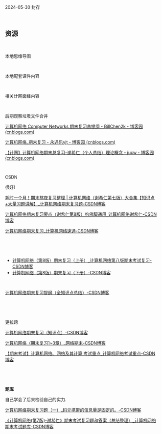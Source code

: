 2024-05-30 封存

‍

## 资源

‍

本地思维导图

‍

本地配套课件内容

‍

相关计网面经内容

‍

后期观察垃圾文件合并

[计算机网络 Computer Networks 期末复习总提纲 - BillChen2k - 博客园 (cnblogs.com)    ](https://www.cnblogs.com/BillChen2k/p/12533978.html)

[计算机网络_期末复习 - 永遇乐yjt - 博客园 (cnblogs.com)](https://www.cnblogs.com/yyjjtt/p/11251917.html#%E4%BB%A5%E5%A4%AA%E7%BD%91ethernet)

[【计网】计算机网络期末总复习-谢希仁（个人总结）理论概念 - jucw - 博客园 (cnblogs.com)    ](https://www.cnblogs.com/Jucw/p/16216575.html#__406)

‍

CSDN

很好!

[耗时一个月！期末熬夜复习整理 | 计算机网络（谢希仁第七版）大合集【知识点+大量习题讲解】_计算机网络期末复习题-CSDN博客](https://blog.csdn.net/weixin_45304503/article/details/118198597)

[计算机网络期末复习要点（谢希仁第8版）抱佛脚通用_计算机网络谢希仁-CSDN博客](https://blog.csdn.net/weixin_46019681/article/details/125129561?ops_request_misc=%257B%2522request%255Fid%2522%253A%2522171629473916777224491552%2522%252C%2522scm%2522%253A%252220140713.130102334..%2522%257D&request_id=171629473916777224491552&biz_id=0&utm_medium=distribute.pc_search_result.none-task-blog-2~all~top_positive~default-1-125129561-null-null.142^v100^pc_search_result_base2&utm_term=%E8%AE%A1%E7%AE%97%E6%9C%BA%E7%BD%91%E7%BB%9C%E6%9C%9F%E6%9C%AB&spm=1018.2226.3001.4187)

[计算机网络期末复习_计算机网络速通-CSDN博客](https://blog.csdn.net/newbie_______/article/details/128205490?ops_request_misc=%257B%2522request%255Fid%2522%253A%2522171629473916777224491552%2522%252C%2522scm%2522%253A%252220140713.130102334..%2522%257D&request_id=171629473916777224491552&biz_id=0&utm_medium=distribute.pc_search_result.none-task-blog-2~all~sobaiduend~default-2-128205490-null-null.142^v100^pc_search_result_base2&utm_term=%E8%AE%A1%E7%AE%97%E6%9C%BA%E7%BD%91%E7%BB%9C%E6%9C%9F%E6%9C%AB&spm=1018.2226.3001.4187)

‍

‍

* [计算机网络（第8版）期末复习（上册）_计算机网络第八版期末考试复习-CSDN博客](https://blog.csdn.net/qq_57410330/article/details/131178143?ops_request_misc=&request_id=&biz_id=102&utm_term=%E8%AE%A1%E7%AE%97%E6%9C%BA%E7%BD%91%E7%BB%9C%E6%9C%9F%E6%9C%AB&utm_medium=distribute.pc_search_result.none-task-blog-2~all~sobaiduweb~default-3-131178143.142^v100^pc_search_result_base2&spm=1018.2226.3001.4187)
* [计算机网络（第8版）期末复习（下册）-CSDN博客](https://blog.csdn.net/qq_57410330/article/details/131212511?ops_request_misc=%257B%2522request%255Fid%2522%253A%2522171629793216800186521472%2522%252C%2522scm%2522%253A%252220140713.130102334.pc%255Fblog.%2522%257D&request_id=171629793216800186521472&biz_id=0&utm_medium=distribute.pc_search_result.none-task-blog-2~blog~first_rank_ecpm_v1~rank_v31_ecpm-2-131212511-null-null.nonecase&utm_term=%E8%AE%A1%E7%AE%97%E6%9C%BA%E7%BD%91%E7%BB%9C&spm=1018.2226.3001.4450)

‍

[计算机网络期末复习提纲（全知识点总结）-CSDN博客](https://blog.csdn.net/mcyuuji/article/details/113794535)

‍

‍

更拉跨

[计算机网络期末复习（知识点）-CSDN博客](https://blog.csdn.net/m0_62982737/article/details/130856516?ops_request_misc=&request_id=&biz_id=102&utm_term=%E8%AE%A1%E7%AE%97%E6%9C%BA%E7%BD%91%E7%BB%9C%E6%9C%9F%E6%9C%AB&utm_medium=distribute.pc_search_result.none-task-blog-2~all~sobaiduweb~default-1-130856516.nonecase&spm=1018.2226.3001.4187)

[计算机网络（期末复习1~3章）_网络期末-CSDN博客](https://blog.csdn.net/qq_43372862/article/details/111728801?ops_request_misc=&request_id=&biz_id=102&utm_term=%E8%AE%A1%E7%AE%97%E6%9C%BA%E7%BD%91%E7%BB%9C%E6%9C%9F%E6%9C%AB&utm_medium=distribute.pc_search_result.none-task-blog-2~all~sobaiduweb~default-2-111728801.nonecase&spm=1018.2226.3001.4187)

[【期末考试】计算机网络、网络及其计算 考试重点_计算机网络考试重点-CSDN博客](https://blog.csdn.net/ebb29bbe/article/details/135157025)

‍

‍

**题库**

自己学会了后来检验自己的实力.

[计算机网络期末复习题（一）_码元携带的信息量是固定的。-CSDN博客](https://blog.csdn.net/m0_61350160/article/details/135344838?ops_request_misc=&request_id=&biz_id=102&utm_term=%E8%AE%A1%E7%AE%97%E6%9C%BA%E7%BD%91%E7%BB%9C%E6%9C%9F%E6%9C%AB&utm_medium=distribute.pc_search_result.none-task-blog-2~all~sobaiduweb~default-6-135344838.nonecase&spm=1018.2226.3001.4187)

[《计算机网络(第7版)-谢希仁》期末考试复习题和答案（总结整理）_计算机网络期末考试题库-CSDN博客](https://blog.csdn.net/m0_53303596/article/details/120311817)

‍
